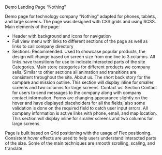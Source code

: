 Demo Landing Page “Nothing”

Demo page for technology company “Nothing” adapted for phones, tablets, and large screens. The page was designed with CSS grids and using SCSS.
Main elements of the page:
+ Header with background and icons for navigation
+ Full view menu with links to different sections of the page as well as links to call company directory
+ Sections:
    Recommended. Used to showcase popular products, the design will change based on screen size from one line to 3 columns. All links have transitions for use to indicate interacted parts of the site
    Categories. Main store categories for different products we company sells. Similar to other sections all animation and transitions are consistent throughout the site.
    About us. The short back story for the compare and mission outline. This section will display inline for smaller screens and two columns for large screens.
    Contact us. Section Contact for users to send messages to the company along with company contact information. Forms are changing appearance slightly on the hover and have displayed placeholders for all the fields, also some validation is done on the required field to catch user input errors. All company information is active links with phone, email, and map location. This section will display inline for smaller screens and two columns for large screens.

Page is built based on Grid positioning with the usage of Flex positioning. Consistent hover effects are used to help users understand interacted parts of the size. Some of the main techniques are smooth scrolling, scaling, and translate.
